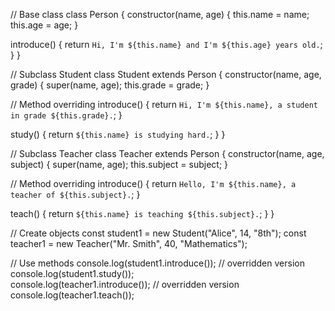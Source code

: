// Base class
class Person {
  constructor(name, age) {
    this.name = name;
    this.age = age;
  }

  introduce() {
    return `Hi, I'm ${this.name} and I'm ${this.age} years old.`;
  }
}

// Subclass Student
class Student extends Person {
  constructor(name, age, grade) {
    super(name, age);
    this.grade = grade;
  }

  // Method overriding
  introduce() {
    return `Hi, I'm ${this.name}, a student in grade ${this.grade}.`;
  }

  study() {
    return `${this.name} is studying hard.`;
  }
}

// Subclass Teacher
class Teacher extends Person {
  constructor(name, age, subject) {
    super(name, age);
    this.subject = subject;
  }

  // Method overriding
  introduce() {
    return `Hello, I'm ${this.name}, a teacher of ${this.subject}.`;
  }

  teach() {
    return `${this.name} is teaching ${this.subject}.`;
  }
}

// Create objects
const student1 = new Student("Alice", 14, "8th");
const teacher1 = new Teacher("Mr. Smith", 40, "Mathematics");

// Use methods
console.log(student1.introduce()); // overridden version
console.log(student1.study());     
console.log(teacher1.introduce()); // overridden version
console.log(teacher1.teach());
